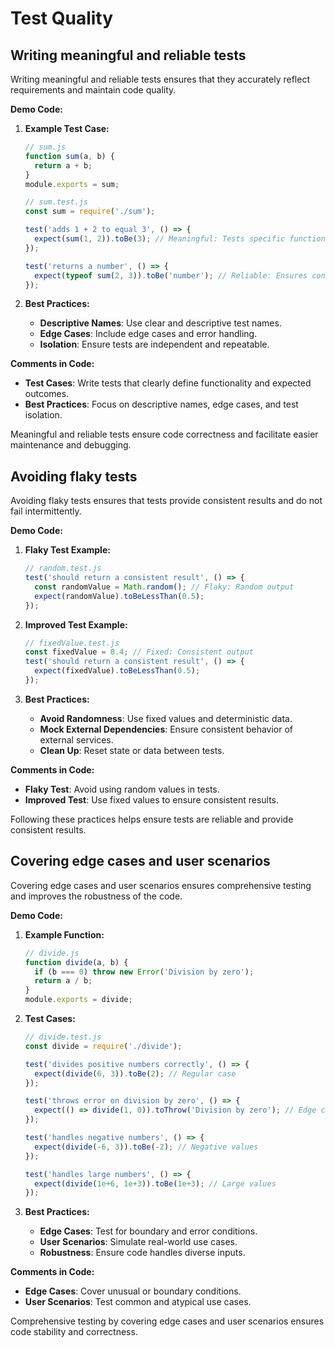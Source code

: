 # Test Quality

## Writing meaningful and reliable tests

Writing meaningful and reliable tests ensures that they accurately reflect requirements and maintain code quality.

**Demo Code:**

1. **Example Test Case:**
   ```js
   // sum.js
   function sum(a, b) {
     return a + b;
   }
   module.exports = sum;
   
   // sum.test.js
   const sum = require('./sum');
   
   test('adds 1 + 2 to equal 3', () => {
     expect(sum(1, 2)).toBe(3); // Meaningful: Tests specific functionality
   });
   
   test('returns a number', () => {
     expect(typeof sum(2, 3)).toBe('number'); // Reliable: Ensures consistent return type
   });
   ```

2. **Best Practices:**
   - **Descriptive Names**: Use clear and descriptive test names.
   - **Edge Cases**: Include edge cases and error handling.
   - **Isolation**: Ensure tests are independent and repeatable.

**Comments in Code:**
- **Test Cases**: Write tests that clearly define functionality and expected outcomes.
- **Best Practices**: Focus on descriptive names, edge cases, and test isolation.

Meaningful and reliable tests ensure code correctness and facilitate easier maintenance and debugging.



## Avoiding flaky tests

Avoiding flaky tests ensures that tests provide consistent results and do not fail intermittently.

**Demo Code:**

1. **Flaky Test Example:**
   ```js
   // random.test.js
   test('should return a consistent result', () => {
     const randomValue = Math.random(); // Flaky: Random output
     expect(randomValue).toBeLessThan(0.5);
   });
   ```

2. **Improved Test Example:**
   ```js
   // fixedValue.test.js
   const fixedValue = 0.4; // Fixed: Consistent output
   test('should return a consistent result', () => {
     expect(fixedValue).toBeLessThan(0.5);
   });
   ```

3. **Best Practices:**
   - **Avoid Randomness**: Use fixed values and deterministic data.
   - **Mock External Dependencies**: Ensure consistent behavior of external services.
   - **Clean Up**: Reset state or data between tests.

**Comments in Code:**
- **Flaky Test**: Avoid using random values in tests.
- **Improved Test**: Use fixed values to ensure consistent results.

Following these practices helps ensure tests are reliable and provide consistent results.



## Covering edge cases and user scenarios

Covering edge cases and user scenarios ensures comprehensive testing and improves the robustness of the code.

**Demo Code:**

1. **Example Function:**
   ```js
   // divide.js
   function divide(a, b) {
     if (b === 0) throw new Error('Division by zero');
     return a / b;
   }
   module.exports = divide;
   ```

2. **Test Cases:**
   ```js
   // divide.test.js
   const divide = require('./divide');
   
   test('divides positive numbers correctly', () => {
     expect(divide(6, 3)).toBe(2); // Regular case
   });
   
   test('throws error on division by zero', () => {
     expect(() => divide(1, 0)).toThrow('Division by zero'); // Edge case
   });
   
   test('handles negative numbers', () => {
     expect(divide(-6, 3)).toBe(-2); // Negative values
   });
   
   test('handles large numbers', () => {
     expect(divide(1e+6, 1e+3)).toBe(1e+3); // Large values
   });
   ```

3. **Best Practices:**
   - **Edge Cases**: Test for boundary and error conditions.
   - **User Scenarios**: Simulate real-world use cases.
   - **Robustness**: Ensure code handles diverse inputs.

**Comments in Code:**
- **Edge Cases**: Cover unusual or boundary conditions.
- **User Scenarios**: Test common and atypical use cases.

Comprehensive testing by covering edge cases and user scenarios ensures code stability and correctness.
